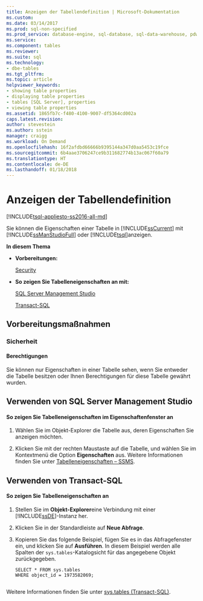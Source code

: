 ```yaml
---
title: Anzeigen der Tabellendefinition | Microsoft-Dokumentation
ms.custom: 
ms.date: 03/14/2017
ms.prod: sql-non-specified
ms.prod_service: database-engine, sql-database, sql-data-warehouse, pdw
ms.service: 
ms.component: tables
ms.reviewer: 
ms.suite: sql
ms.technology:
- dbe-tables
ms.tgt_pltfrm: 
ms.topic: article
helpviewer_keywords:
- showing table properties
- displaying table properties
- tables [SQL Server], properties
- viewing table properties
ms.assetid: 1865fb7c-f480-4100-9007-df5364cd002a
caps.latest.revision: 
author: stevestein
ms.author: sstein
manager: craigg
ms.workload: On Demand
ms.openlocfilehash: 16f2afdbd66666b9395144a347d0aa5453c19fce
ms.sourcegitcommit: 6b4aae3706247ce9b311682774b13ac067f60a79
ms.translationtype: HT
ms.contentlocale: de-DE
ms.lasthandoff: 01/18/2018
---
```

# <a name="view-the-table-definition"></a>Anzeigen der Tabellendefinition
[!INCLUDE[tsql-appliesto-ss2016-all-md](../../includes/tsql-appliesto-ss2016-all-md.md)]

  Sie können die Eigenschaften einer Tabelle in [!INCLUDE[ssCurrent](../../includes/sscurrent-md.md)] mit [!INCLUDE[ssManStudioFull](../../includes/ssmanstudiofull-md.md)] oder [!INCLUDE[tsql](../../includes/tsql-md.md)]anzeigen.  
  
 **In diesem Thema**  
  
-   **Vorbereitungen:**  
  
     [Security](#Security)  
  
-   **So zeigen Sie Tabelleneigenschaften an mit:**  
  
     [SQL Server Management Studio](#SSMSProcedure)  
  
     [Transact-SQL](#TsqlProcedure)  
  
##  <a name="BeforeYouBegin"></a> Vorbereitungsmaßnahmen  
  
###  <a name="Security"></a> Sicherheit  
  
####  <a name="Permissions"></a> Berechtigungen  
 Sie können nur Eigenschaften in einer Tabelle sehen, wenn Sie entweder die Tabelle besitzen oder Ihnen Berechtigungen für diese Tabelle gewährt wurden.  
  
##  <a name="SSMSProcedure"></a> Verwenden von SQL Server Management Studio  
  
#### <a name="to-show-table-properties-in-the-properties-window"></a>So zeigen Sie Tabelleneigenschaften im Eigenschaftenfenster an  
  
1.  Wählen Sie im Objekt-Explorer die Tabelle aus, deren Eigenschaften Sie anzeigen möchten.  
  
2.  Klicken Sie mit der rechten Maustaste auf die Tabelle, und wählen Sie im Kontextmenü die Option **Eigenschaften** aus. Weitere Informationen finden Sie unter [Tabelleneigenschaften – SSMS](../../relational-databases/tables/table-properties-ssms.md).  
  
##  <a name="TsqlProcedure"></a> Verwenden von Transact-SQL  
  
#### <a name="to-show-table-properties"></a>So zeigen Sie Tabelleneigenschaften an  
  
1.  Stellen Sie im **Objekt-Explorer**eine Verbindung mit einer [!INCLUDE[ssDE](../../includes/ssde-md.md)]-Instanz her.  
  
2.  Klicken Sie in der Standardleiste auf **Neue Abfrage**.  
  
3.  Kopieren Sie das folgende Beispiel, fügen Sie es in das Abfragefenster ein, und klicken Sie auf **Ausführen**. In diesem Beispiel werden alle Spalten der `sys.tables`-Katalogsicht für das angegebene Objekt zurückgegeben.  
  
    ```  
    SELECT * FROM sys.tables  
    WHERE object_id = 1973582069;  
  
    ```  
  
 Weitere Informationen finden Sie unter [sys.tables &#40;Transact-SQL&#41;](../../relational-databases/system-catalog-views/sys-tables-transact-sql.md).  
  
###  <a name="TsqlExample"></a>  
